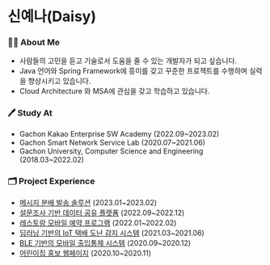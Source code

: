 # 신예나(Daisy)

### 👩🏻 About Me
- 사람들의 고민을 듣고 기술로서 도움을 줄 수 있는 개발자가 되고 싶습니다.
- Java 언어와 Spring Framework에 흥미를 갖고 꾸준한 프로젝트를 수행하며 실력을 향상시키고 있습니다.
- Cloud Architecture 와 MSA에 관심을 갖고 학습하고 있습니다.

### 🖊 Study At
- Gachon Kakao Enterprise SW Academy (2022.09~2023.02)
- Gachon Smart Network Service Lab (2020.07~2021.06)
- Gachon University, Computer Science and Engineering (2018.03~2022.02)

### 🗂 Project Experience
- [메시지 분배 발송 솔루션](https://github.com/Send-Rabbit-Team/RNS-Spring) (2023.01~2023.02)
- [설문조사 기반 데이터 공유 플랫폼](https://github.com/shinyena/survey_platform) (2022.09~2022.12)
- [레스토랑 모바일 예약 프로그램](https://github.com/shinyena/sushi) (2022.01~2022.02)
- [딥러닝 기반의 IoT 택배 도난 감지 시스템]() (2021.03~2021.06)
- [BLE 기반의 모바일 출입통제 시스템](https://github.com/shinyena/doorlock) (2020.09~2020.12)
- [어린이집 홍보 웹페이지](https://github.com/shinyena/pulee1076) (2020.10~2020.11)

<!-- ### 🏆 Algorithm Level -->
<!-- [![Solved.ac Profile](http://mazassumnida.wtf/api/v2/generate_badge?boj=yena5790)](https://solved.ac/yena5790) -->
